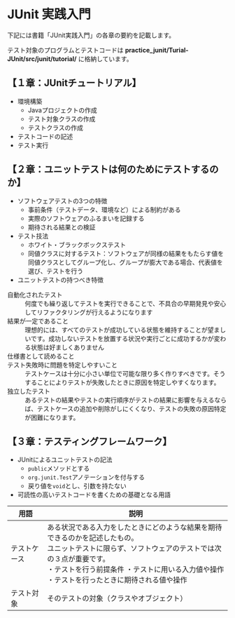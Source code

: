 # JUnit 実践入門
  <p>下記には書籍「JUnit実践入門」の各章の要約を記載します。</p>
  <p>テスト対象のプログラムとテストコードは <strong>practice_junit/Turial-JUnit/src/junit/tutorial/</strong> に格納しています。</p>

## 【１章：JUnitチュートリアル】  
- 環境構築  
  - Javaプロジェクトの作成  
  - テスト対象クラスの作成  
  - テストクラスの作成  
- テストコードの記述  
- テスト実行  


## 【２章：ユニットテストは何のためにテストするのか】
- ソフトウェアテストの3つの特徴
  - 事前条件（テストデータ、環境など）による制約がある
  - 実際のソフトウェアのふるまいを記録する
  - 期待される結果との検証
- テスト技法  
  - ホワイト・ブラックボックステスト  
  - 同値クラスに対するテスト：ソフトウェアが同様の結果をもたらす値を同値クラスとしてグループ化し、グループが膨大である場合、代表値を選び、テストを行う
- ユニットテストの持つべき特徴
<dl>
  <dt>自動化されたテスト</dt>
  <dd>何度でも繰り返してテストを実行できることで、不具合の早期発見や安心してリファクタリングが行えるようになります</dd>
  <dt>結果が一定であること</dt>
  <dd>理想的には、すべてのテストが成功している状態を維持することが望ましいです。成功しないテストを放置する状況や実行ごとに成功するかが変わる状態は好ましくありません</dd>
  <dt>仕様書として読めること</dt>
  <dt>テスト失敗時に問題を特定しやすいこと</dt>
  <dd>テストケースは十分に小さい単位で可能な限り多く作りすべきです。そうすることによりテストが失敗したときに原因を特定しやすくなります。</dd>
  <dt>独立したテスト</dt>
  <dd>あるテストの結果やテストの実行順序がテストの結果に影響を与えるならば、テストケースの追加や削除がしにくくなり、テストの失敗の原因特定が困難になります。</dd>
</dl>


## 【３章：テスティングフレームワーク】
- JUnitによるユニットテストの記法
  - `public`メソッドとする
  - `org.junit.Test`アノテーションを付与する
  - 戻り値を`void`とし、引数を持たない
- 可読性の高いテストコードを書くための基礎となる用語
<table>
  <thead>
    <tr>
      <th>用語</th> <th>説明</th>
    </tr>
  </thead>
  <tr>
    <td>テストケース</td> <td>ある状況である入力をしたときにどのような結果を期待できるのかを記述したもの。<br>
    ユニットテストに限らず、ソフトウェアのテストでは次の３点が重要です。<br>
    ・テストを行う前提条件  ・テストに用いる入力値や操作<br>
    ・テストを行ったときに期待される値や操作</td>
  </tr>
  <tr>
    <td>テスト対象</td> <td>そのテストの対象（クラスやオブジェクト）</td>
  </tr>
</table>
